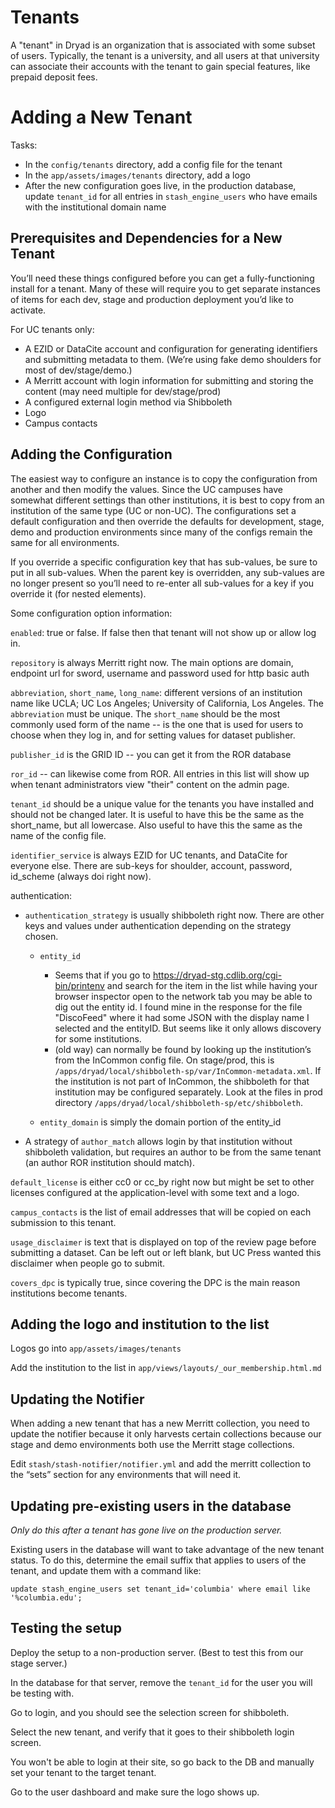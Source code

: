 Tenants
========

A "tenant" in Dryad is an organization that is associated with some
subset of users. Typically, the tenant is a university, and all users
at that university can associate their accounts with the tenant to
gain special features, like prepaid deposit fees.

Adding a New Tenant
====================

Tasks:
- In the `config/tenants` directory, add a config file for the tenant
- In the `app/assets/images/tenants` directory, add a logo
- After the new configuration goes live, in the production database,
  update `tenant_id` for all entries in `stash_engine_users` who have emails with the
  institutional domain name 

Prerequisites and Dependencies for a New Tenant
------------------------------------------------

You’ll need these things configured before you can get a
fully-functioning install for a tenant.  Many of these will require
you to get separate instances of items for each dev, stage and
production deployment you’d like to activate.

For UC tenants only:
- A EZID or DataCite account and configuration for generating
  identifiers and submitting metadata to them. (We’re using fake demo
  shoulders for most of dev/stage/demo.)
- A Merritt account with login information for submitting and storing
  the content (may need multiple for dev/stage/prod)
- A configured external login method via Shibboleth
- Logo
- Campus contacts

Adding the Configuration
-------------------------

The easiest way to configure an instance is to copy the configuration
from another and then modify the values. Since the UC campuses have
somewhat different settings than other institutions, it is best to
copy from an institution of the same type (UC or non-UC).  The
configurations set a default configuration and then override the
defaults for development, stage, demo and production environments
since many of the configs remain the same for all environments.

If you override a specific configuration key that has sub-values, be
sure to put in all sub-values.  When the parent key is overridden, any
sub-values are no longer present so you’ll need to re-enter all
sub-values for a key if you override it (for nested elements).

Some configuration option information:

`enabled`: true or false.  If false then that tenant will not show up or
allow log in.

`repository` is always Merritt right now.  The main options are domain,
endpoint url for sword, username and password used for http basic auth

`abbreviation`, `short_name`, `long_name`: different versions of an
institution name like UCLA; UC Los Angeles; University of California,
Los Angeles.  The `abbreviation` must be unique. The `short_name` should
be the most commonly used form of the name --  is the one that is used
for users to choose when they log in, and for setting values for
dataset publisher.

`publisher_id` is the GRID ID -- you can get it from the ROR database

`ror_id` -- can likewise come from ROR. All entries in this list will
show up when tenant administrators view "their" content on the admin page.

`tenant_id` should be a unique value for the tenants you have installed
and should not be changed later. It is useful to have this be the same
as the short_name, but all lowercase. Also useful to have this the
same as the name of the config file.

`identifier_service` is always EZID for UC tenants, and DataCite for
everyone else.  There are sub-keys for shoulder, account, password,
id_scheme (always doi right now).

authentication:
- `authentication_strategy` is usually shibboleth right now.  There are
  other keys and values under authentication depending on the strategy
  chosen.
  - `entity_id`
    - Seems that if you go to https://dryad-stg.cdlib.org/cgi-bin/printenv and
      search for the item in the list while having your browser inspector open
      to the network tab you may be able to dig out the entity id.  I found mine
      in the response for the file "DiscoFeed" where it had some JSON with the
      display name I selected and the entityID.  But seems like it only allows
      discovery for some institutions.
    - (old way) can normally be found by looking up the institution’s from
       the InCommon config file. On stage/prod, this is
       `/apps/dryad/local/shibboleth-sp/var/InCommon-metadata.xml`. If the
    institution is not part of InCommon, the shibboleth for that
    institution may be configured separately. Look at the files in prod
    directory `/apps/dryad/local/shibboleth-sp/etc/shibboleth`.
    
  - `entity_domain` is simply the domain portion of the entity_id
- A strategy of `author_match` allows login by that institution without
  shibboleth validation, but requires an author to be from the same tenant
  (an author ROR institution should match).

`default_license` is either cc0 or cc_by right now but might be set to
other licenses configured at the application-level with some text and
a logo.

`campus_contacts` is the list of email addresses that will be copied on
each submission to this tenant.

`usage_disclaimer` is text that is displayed on top of the review page
before submitting a dataset. Can be left out or left blank, but UC
Press wanted this disclaimer when people go to submit.

`covers_dpc` is typically true, since covering the DPC is the main
reason institutions become tenants.


Adding the logo and institution to the list
-------------------------------------------

Logos go into `app/assets/images/tenants`

Add the institution to the list in `app/views/layouts/_our_membership.html.md`



Updating the Notifier
-----------------------

When adding a new tenant that has a new Merritt collection, you need
to update the notifier because it only harvests certain collections
because our stage and demo environments both use the Merritt stage
collections.

Edit `stash/stash-notifier/notifier.yml` and add the
merritt collection to the “sets” section for any environments that
will need it.

Updating pre-existing users in the database
-------------------------------------------

*Only do this after a tenant has gone live on the production server.*

Existing users in the database will want to take advantage of the new
tenant status. To do this, determine the email suffix that applies to
users of the tenant, and update them with a command like:

`update stash_engine_users set tenant_id='columbia' where email like '%columbia.edu';`

Testing the setup
-------------------

Deploy the setup to a non-production server. (Best to test this from
our stage server.)

In the database for that server, remove the `tenant_id` for the user you
will be testing with.

Go to login, and you should see the selection screen for shibboleth.

Select the new tenant, and verify that it goes to their shibboleth
login screen.

You won't be able to login at their site, so go back to the DB and
manually set your tenant to the target tenant.

Go to the user dashboard and make sure the logo shows up.

